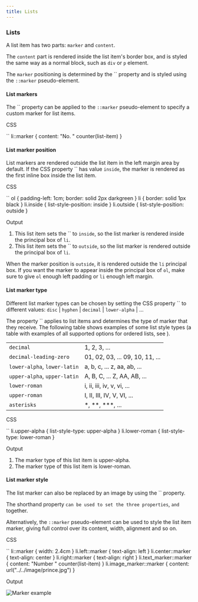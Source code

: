 ```yaml
---
title: Lists
---
```


### Lists

A list item has two parts: `marker` and `content`.

The `content` part is rendered inside the list item's border box, and is styled the same way as a normal block, such as `div` or `p` element.

The `marker` positioning is determined by the `` property and is styled using the `::marker` pseudo-element.

#### List markers

The `` property can be applied to the `::marker` pseudo-element to specify a custom marker for list items.

CSS

``
    li::marker { content: "No. " counter(list-item) }

#### List marker position

List markers are rendered outside the list item in the left margin area by default. If the CSS property `` has value `inside`, the marker is rendered as the first inline box inside the list item.

CSS

``
    ol {
        padding-left: 1cm;
        border: solid 2px darkgreen
    }
    li { border: solid 1px black }
    li.inside { list-style-position: inside }
    li.outside { list-style-position: outside }

Output

1.  This list item sets the `` to `inside`, so the list marker is rendered inside the principal box of `li`.
2.  This list item sets the `` to `outside`, so the list marker is rendered outside the principal box of `li`.

When the marker position is `outside`, it is rendered outside the `li` principal box. If you want the marker to appear inside the principal box of `ol`, make sure to give `ol` enough left padding or `li` enough left margin.

#### List marker type

Different list marker types can be chosen by setting the CSS property `` to different values: `disc` | `hyphen` | `decimal` | `lower-alpha` | ...

The property `` applies to list items and determines the type of marker that they receive. The following table shows examples of some list style types (a table with examples of all supported options for ordered lists, see ).

|                              |                                 |
|------------------------------|---------------------------------|
| `decimal`                    | 1, 2, 3, ...                    |
| `decimal-leading-zero`       | 01, 02, 03, ... 09, 10, 11, ... |
| `lower-alpha`, `lower-latin` | a, b, c, ... z, aa, ab, ...     |
| `upper-alpha`, `upper-latin` | A, B, C, ... Z, AA, AB, ...     |
| `lower-roman`                | i, ii, iii, iv, v, vi, ...      |
| `upper-roman`                | I, II, III, IV, V, VI, ...      |
| `asterisks`                  | \*, \*\*, \*\*\*, ...           |

CSS

``
    li.upper-alpha { list-style-type: upper-alpha }
    li.lower-roman { list-style-type: lower-roman }

Output

1.  The marker type of this list item is upper-alpha.
2.  The marker type of this list item is lower-roman.

#### List marker style

The list marker can also be replaced by an image by using the `` property.

The shorthand property `` can be used to set the three properties ``, `` and `` together.

Alternatively, the `::marker` pseudo-element can be used to style the list item marker, giving full control over its content, width, alignment and so on.

CSS

``
    li::marker { width: 2.4cm }
    li.left::marker { text-align: left }
    li.center::marker { text-align: center }
    li.right::marker { text-align: right }
    li.text_marker::marker {
        content: "Number " counter(list-item)
    }
    li.image_marker::marker {
        content: url("../../image/prince.jpg")
    }

Output

![Marker example](doc-latest/images/marker.png)

